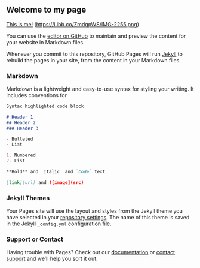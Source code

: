 ## Welcome to my page

[This is me!](https://ibb.co/Wtnm4g0) (https://i.ibb.co/ZmdqpWS/IMG-2255.png) 

You can use the [editor on GitHub](https://github.com/lenkaupert/CSPortfolio/edit/master/README.md) to maintain and preview the content for your website in Markdown files.

Whenever you commit to this repository, GitHub Pages will run [Jekyll](https://jekyllrb.com/) to rebuild the pages in your site, from the content in your Markdown files.

### Markdown

Markdown is a lightweight and easy-to-use syntax for styling your writing. It includes conventions for

```markdown
Syntax highlighted code block

# Header 1
## Header 2
### Header 3

- Bulleted
- List

1. Numbered
2. List

**Bold** and _Italic_ and `Code` text

[link](url) and ![image](src)
```


### Jekyll Themes

Your Pages site will use the layout and styles from the Jekyll theme you have selected in your [repository settings](https://github.com/lenkaupert/CSPortfolio/settings). The name of this theme is saved in the Jekyll `_config.yml` configuration file.

### Support or Contact

Having trouble with Pages? Check out our [documentation](https://help.github.com/categories/github-pages-basics/) or [contact support](https://github.com/contact) and we’ll help you sort it out.
